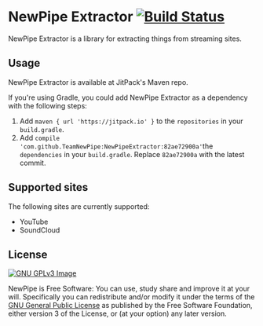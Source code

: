 # NewPipe Extractor [![Build Status](https://travis-ci.org/TeamNewPipe/NewPipeExtractor.svg?branch=master)](https://travis-ci.org/TeamNewPipe/NewPipeExtractor)

NewPipe Extractor is a library for extracting things from streaming sites.

## Usage

NewPipe Extractor is available at JitPack's Maven repo.

If you're using Gradle, you could add NewPipe Extractor as a dependency with the following steps:

1. Add `maven { url 'https://jitpack.io' }` to the `repositories` in your `build.gradle`.
2. Add `compile 'com.github.TeamNewPipe:NewPipeExtractor:82ae72900a'`the `dependencies` in your `build.gradle`. Replace `82ae72900a` with the latest commit.

## Supported sites

The following sites are currently supported:

- YouTube
- SoundCloud

## License

[![GNU GPLv3 Image](https://www.gnu.org/graphics/gplv3-127x51.png)](http://www.gnu.org/licenses/gpl-3.0.en.html)  

NewPipe is Free Software: You can use, study share and improve it at your
will. Specifically you can redistribute and/or modify it under the terms of the
[GNU General Public License](https://www.gnu.org/licenses/gpl.html) as
published by the Free Software Foundation, either version 3 of the License, or
(at your option) any later version.  
